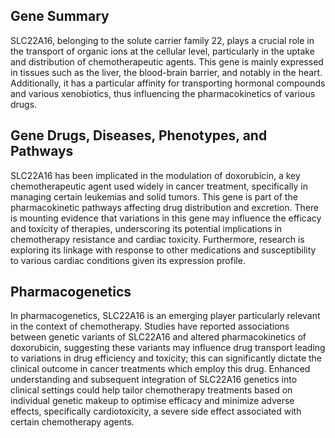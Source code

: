 ## Gene Summary
SLC22A16, belonging to the solute carrier family 22, plays a crucial role in the transport of organic ions at the cellular level, particularly in the uptake and distribution of chemotherapeutic agents. This gene is mainly expressed in tissues such as the liver, the blood-brain barrier, and notably in the heart. Additionally, it has a particular affinity for transporting hormonal compounds and various xenobiotics, thus influencing the pharmacokinetics of various drugs.

## Gene Drugs, Diseases, Phenotypes, and Pathways
SLC22A16 has been implicated in the modulation of doxorubicin, a key chemotherapeutic agent used widely in cancer treatment, specifically in managing certain leukemias and solid tumors. This gene is part of the pharmacokinetic pathways affecting drug distribution and excretion. There is mounting evidence that variations in this gene may influence the efficacy and toxicity of therapies, underscoring its potential implications in chemotherapy resistance and cardiac toxicity. Furthermore, research is exploring its linkage with response to other medications and susceptibility to various cardiac conditions given its expression profile.

## Pharmacogenetics
In pharmacogenetics, SLC22A16 is an emerging player particularly relevant in the context of chemotherapy. Studies have reported associations between genetic variants of SLC22A16 and altered pharmacokinetics of doxorubicin, suggesting these variants may influence drug transport leading to variations in drug efficiency and toxicity; this can significantly dictate the clinical outcome in cancer treatments which employ this drug. Enhanced understanding and subsequent integration of SLC22A16 genetics into clinical settings could help tailor chemotherapy treatments based on individual genetic makeup to optimise efficacy and minimize adverse effects, specifically cardiotoxicity, a severe side effect associated with certain chemotherapy agents.